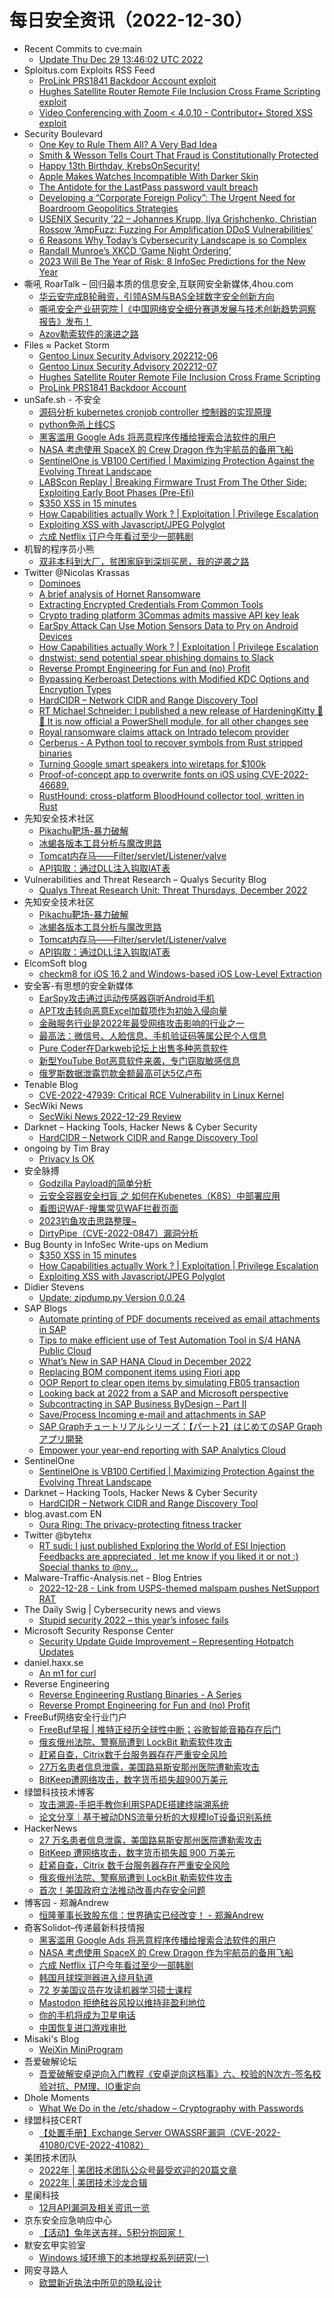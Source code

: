 # 每日安全资讯（2022-12-30）

- Recent Commits to cve:main
  - [Update Thu Dec 29 13:46:02 UTC 2022](https://github.com/trickest/cve/commit/015f41f51c10ade203ca63f31be4c341db6fd25c)
- Sploitus.com Exploits RSS Feed
  - [ProLink PRS1841 Backdoor Account exploit](https://sploitus.com/exploit?id=PACKETSTORM:170342&utm_source=rss&utm_medium=rss)
  - [Hughes Satellite Router Remote File Inclusion Cross Frame Scripting exploit](https://sploitus.com/exploit?id=PACKETSTORM:170343&utm_source=rss&utm_medium=rss)
  - [Video Conferencing with Zoom < 4.0.10 - Contributor+ Stored XSS exploit](https://sploitus.com/exploit?id=WPEX-ID:FAD16C68-9F14-4866-B241-40468FB71494&utm_source=rss&utm_medium=rss)
- Security Boulevard
  - [One Key to Rule Them All? A Very Bad Idea](https://securityboulevard.com/2022/12/one-key-to-rule-them-all-a-very-bad-idea/)
  - [Smith & Wesson Tells Court That Fraud is Constitutionally Protected](https://securityboulevard.com/2022/12/smith-wesson-tells-court-that-fraud-is-constitutionally-protected/)
  - [Happy 13th Birthday, KrebsOnSecurity!](https://securityboulevard.com/2022/12/happy-13th-birthday-krebsonsecurity/)
  - [Apple Makes Watches Incompatible With Darker Skin](https://securityboulevard.com/2022/12/apple-makes-watches-incompatible-with-darker-skin/)
  - [The Antidote for the LastPass password vault breach](https://securityboulevard.com/2022/12/the-antidote-for-the-lastpass-password-vault-breach/)
  - [Developing a “Corporate Foreign Policy”: The Urgent Need for Boardroom Geopolitics Strategies](https://securityboulevard.com/2022/12/developing-a-corporate-foreign-policy-the-urgent-need-for-boardroom-geopolitics-strategies/)
  - [USENIX Security ’22 – Johannes Krupp, Ilya Grishchenko, Christian Rossow ‘AmpFuzz: Fuzzing For Amplification DDoS Vulnerabilities’](https://securityboulevard.com/2022/12/usenix-security-22-johannes-krupp-ilya-grishchenko-christian-rossow-ampfuzz-fuzzing-for-amplification-ddos-vulnerabilities/)
  - [6 Reasons Why Today’s Cybersecurity Landscape is so Complex](https://securityboulevard.com/2022/12/6-reasons-why-todays-cybersecurity-landscape-is-so-complex/)
  - [Randall Munroe’s XKCD ‘Game Night Ordering’](https://securityboulevard.com/2022/12/randall-munroes-xkcd-game-night-ordering/)
  - [2023 Will Be The Year of Risk: 8 InfoSec Predictions for the New Year](https://securityboulevard.com/2022/12/2023-will-be-the-year-of-risk-8-infosec-predictions-for-the-new-year/)
- 嘶吼 RoarTalk – 回归最本质的信息安全,互联网安全新媒体,4hou.com
  - [华云安完成B轮融资，引领ASM与BAS全球数字安全创新方向](https://www.4hou.com/posts/q8vp)
  - [嘶吼安全产业研究院 |《中国网络安全细分赛道发展与技术创新趋势洞察报告》发布！](https://www.4hou.com/posts/pV0V)
  - [Azov勒索软件的演进之路](https://www.4hou.com/posts/VZRz)
- Files ≈ Packet Storm
  - [Gentoo Linux Security Advisory 202212-06](https://packetstormsecurity.com/files/170345/glsa-202212-06.txt)
  - [Gentoo Linux Security Advisory 202212-07](https://packetstormsecurity.com/files/170344/glsa-202212-07.txt)
  - [Hughes Satellite Router Remote File Inclusion Cross Frame Scripting](https://packetstormsecurity.com/files/170343/ZSL-2022-5743.txt)
  - [ProLink PRS1841 Backdoor Account](https://packetstormsecurity.com/files/170342/prolinkprs1841-poc.txt)
- unSafe.sh - 不安全
  - [源码分析 kubernetes cronjob controller 控制器的实现原理](https://buaq.net/go-143123.html)
  - [python免杀上线CS](https://buaq.net/go-143115.html)
  - [黑客滥用 Google Ads 将恶意程序传播给搜索合法软件的用户](https://buaq.net/go-143171.html)
  - [NASA 考虑使用 SpaceX 的 Crew Dragon 作为宇航员的备用飞船](https://buaq.net/go-143173.html)
  - [SentinelOne is VB100 Certified | Maximizing Protection Against the Evolving Threat Landscape](https://buaq.net/go-143060.html)
  - [LABScon Replay | Breaking Firmware Trust From The Other Side: Exploiting Early Boot Phases (Pre-Efi)](https://buaq.net/go-143062.html)
  - [$350 XSS in 15 minutes](https://buaq.net/go-143057.html)
  - [How Capabilities actually Work ? | Exploitation | Privilege Escalation](https://buaq.net/go-143058.html)
  - [Exploiting XSS with Javascript/JPEG Polyglot](https://buaq.net/go-143059.html)
  - [六成 Netflix 订户今年看过至少一部韩剧](https://buaq.net/go-143174.html)
- 机智的程序员小熊
  - [双非本科到大厂，贫困家庭到深圳买房，我的逆袭之路](https://coding3min.com/2180.html)
- Twitter @Nicolas Krassas
  - [Dominoes](https://twitter.com/Dinosn/status/1608515406192328708)
  - [A brief analysis of Hornet Ransomware](https://twitter.com/Dinosn/status/1608515274625658880)
  - [Extracting Encrypted Credentials From Common Tools](https://twitter.com/Dinosn/status/1608515207432704002)
  - [Crypto trading platform 3Commas admits massive API key leak](https://twitter.com/Dinosn/status/1608515177103728642)
  - [EarSpy Attack Can Use Motion Sensors Data to Pry on Android Devices](https://twitter.com/Dinosn/status/1608461511395102720)
  - [How Capabilities actually Work ? | Exploitation | Privilege Escalation](https://twitter.com/Dinosn/status/1608461469359964162)
  - [dnstwist: send potential spear phishing domains to Slack](https://twitter.com/Dinosn/status/1608460612560097280)
  - [Reverse Prompt Engineering for Fun and (no) Profit](https://twitter.com/Dinosn/status/1608433689725374464)
  - [Bypassing Kerberoast Detections with Modified KDC Options and Encryption Types](https://twitter.com/Dinosn/status/1608413099455041537)
  - [HardCIDR – Network CIDR and Range Discovery Tool](https://twitter.com/Dinosn/status/1608378261213675520)
  - [RT Michael Schneider: I published a new release of HardeningKitty 🚀😺 It is now official a PowerShell module, for all other changes see](https://twitter.com/0x6d69636b/status/1608355042234351616)
  - [Royal ransomware claims attack on Intrado telecom provider](https://twitter.com/Dinosn/status/1608346512752271360)
  - [Cerberus - A Python tool to recover symbols from Rust stripped binaries](https://twitter.com/Dinosn/status/1608346395261419521)
  - [Turning Google smart speakers into wiretaps for $100k](https://twitter.com/Dinosn/status/1608346368350867457)
  - [Proof-of-concept app to overwrite fonts on iOS using CVE-2022-46689.](https://twitter.com/Dinosn/status/1608340193555382272)
  - [RustHound: cross-platform BloodHound collector tool, written in Rust](https://twitter.com/Dinosn/status/1608340006455726080)
- 先知安全技术社区
  - [Pikachu靶场-暴力破解](https://xz.aliyun.com/t/11992)
  - [冰蝎各版本工具分析与魔改思路](https://xz.aliyun.com/t/11989)
  - [Tomcat内存马——Filter/servlet/Listener/valve](https://xz.aliyun.com/t/11988)
  - [API钩取：通过DLL注入钩取IAT表](https://xz.aliyun.com/t/11987)
- Vulnerabilities and Threat Research – Qualys Security Blog
  - [Qualys Threat Research Unit: Threat Thursdays, December 2022](https://blog.qualys.com/category/vulnerabilities-threat-research)
- 先知安全技术社区
  - [Pikachu靶场-暴力破解](https://xz.aliyun.com/t/11992)
  - [冰蝎各版本工具分析与魔改思路](https://xz.aliyun.com/t/11989)
  - [Tomcat内存马——Filter/servlet/Listener/valve](https://xz.aliyun.com/t/11988)
  - [API钩取：通过DLL注入钩取IAT表](https://xz.aliyun.com/t/11987)
- ElcomSoft blog
  - [checkm8 for iOS 16.2 and Windows-based iOS Low-Level Extraction](https://blog.elcomsoft.com/2022/12/checkm8-for-ios-16-2-and-windows-based-ios-low-level-extraction/)
- 安全客-有思想的安全新媒体
  - [EarSpy攻击通过运动传感器窃听Android手机](https://www.anquanke.com/post/id/284794)
  - [APT攻击转向恶意Excel加载项作为初始入侵向量](https://www.anquanke.com/post/id/284790)
  - [金融服务行业是2022年最受网络攻击影响的行业之一](https://www.anquanke.com/post/id/284787)
  - [最高法：微信号、人脸信息、手机验证码等属公民个人信息](https://www.anquanke.com/post/id/284785)
  - [Pure Coder在Darkweb论坛上出售多种恶意软件](https://www.anquanke.com/post/id/284782)
  - [新型YouTube Bot恶意软件来袭，专门窃取敏感信息](https://www.anquanke.com/post/id/284778)
  - [俄罗斯数据泄露罚款金额最高可达5亿卢布](https://www.anquanke.com/post/id/284770)
- Tenable Blog
  - [CVE-2022-47939: Critical RCE Vulnerability in Linux Kernel](https://www.tenable.com/blog/cve-2022-47939-critical-rce-vulnerability-in-linux-kernel)
- SecWiki News
  - [SecWiki News 2022-12-29 Review](http://www.sec-wiki.com/?2022-12-29)
- Darknet – Hacking Tools, Hacker News & Cyber Security
  - [HardCIDR – Network CIDR and Range Discovery Tool](https://www.darknet.org.uk/2022/12/hardcidr-network-cidr-and-range-discovery-tool/)
- ongoing by Tim Bray
  - [Privacy Is OK](https://www.tbray.org/ongoing/When/202x/2022/12/29/Privacy-is-OK)
- 安全脉搏
  - [Godzilla Payload的简单分析](https://www.secpulse.com/archives/194369.html)
  - [云安全容器安全扫盲 之 如何在Kubenetes（K8S）中部署应用](https://www.secpulse.com/archives/194329.html)
  - [看图识WAF-搜集常见WAF拦截页面](https://www.secpulse.com/archives/194302.html)
  - [2023钓鱼攻击思路整理~](https://www.secpulse.com/archives/194290.html)
  - [DirtyPipe（CVE-2022-0847）漏洞分析](https://www.secpulse.com/archives/194277.html)
- Bug Bounty in InfoSec Write-ups on Medium
  - [$350 XSS in 15 minutes](https://infosecwriteups.com/350-xss-in-15-minutes-dcb74ad93d5f?source=rss----7b722bfd1b8d--bug_bounty)
  - [How Capabilities actually Work ? | Exploitation | Privilege Escalation](https://infosecwriteups.com/how-capabilities-actually-work-exploitation-privilege-escalation-536afee917ad?source=rss----7b722bfd1b8d--bug_bounty)
  - [Exploiting XSS with Javascript/JPEG Polyglot](https://infosecwriteups.com/exploiting-xss-with-javascript-jpeg-polyglot-4cff06f8201a?source=rss----7b722bfd1b8d--bug_bounty)
- Didier Stevens
  - [Update: zipdump.py Version 0.0.24](https://blog.didierstevens.com/2022/12/29/update-zipdump-py-version-0-0-24/)
- SAP Blogs
  - [Automate printing of PDF documents received as email attachments in SAP](https://blogs.sap.com/2022/12/29/automate-printing-of-pdf-documents-received-as-email-attachments-in-sap/)
  - [Tips to make efficient use of Test Automation Tool in S/4 HANA Public Cloud](https://blogs.sap.com/2022/12/29/tips-to-make-efficient-use-of-test-automation-tool-in-s-4-hana-public-cloud/)
  - [What’s New in SAP HANA Cloud in December 2022](https://blogs.sap.com/2022/12/29/whats-new-in-sap-hana-cloud-in-december-2022/)
  - [Replacing BOM component items using Fiori app](https://blogs.sap.com/2022/12/29/replacing-bom-items-using-fiori-app/)
  - [OOP Report to clear open items by simulating FB05 transaction](https://blogs.sap.com/2022/12/29/oop-report-to-clear-open-items-by-simulating-fb05-transaction/)
  - [Looking back at 2022 from a SAP and Microsoft perspective](https://blogs.sap.com/2022/12/29/looking-back-at-2022-from-a-sap-and-microsoft-perspective/)
  - [Subcontracting in SAP Business  ByDesign – Part II](https://blogs.sap.com/2022/12/29/subcontracting-in-sap-business-bydesign-part-ii/)
  - [Save/Process Incoming e-mail and attachments in SAP](https://blogs.sap.com/2022/12/29/save-incoming-e-mail-attachments-in-sap-and-auto-print-on-printer/)
  - [SAP Graphチュートリアルシリーズ：【パート2】はじめてのSAP Graphアプリ開発](https://blogs.sap.com/2022/12/29/part-2-hello-graph-write-your-first-sap-graph-application-ja/)
  - [Empower your year-end reporting with SAP Analytics Cloud](https://blogs.sap.com/2022/12/29/empower-your-year-end-reporting-with-sap-analytics-cloud/)
- SentinelOne
  - [SentinelOne is VB100 Certified | Maximizing Protection Against the Evolving Threat Landscape](https://www.sentinelone.com/blog/sentinelone-is-vb100-certified-maximizing-protection-against-the-evolving-threat-landscape/)
- Darknet – Hacking Tools, Hacker News & Cyber Security
  - [HardCIDR – Network CIDR and Range Discovery Tool](https://www.darknet.org.uk/2022/12/hardcidr-network-cidr-and-range-discovery-tool/)
- blog.avast.com EN
  - [Oura Ring: The privacy-protecting fitness tracker](https://blog.avast.com/what-does-oura-ring-track-avast)
- Twitter @bytehx
  - [RT sudi: I just published Exploring the World of ESI Injection Feedbacks are appreciated , let me know if you liked it or not :) Special thanks to @ny...](https://twitter.com/sudhanshur705/status/1608399840068919297)
- Malware-Traffic-Analysis.net - Blog Entries
  - [2022-12-28 - Link from USPS-themed malspam pushes NetSupport RAT](https://www.malware-traffic-analysis.net/2022/12/28/index.html)
- The Daily Swig | Cybersecurity news and views
  - [Stupid security 2022 – this year’s infosec fails](https://portswigger.net/daily-swig/stupid-security-2022-this-years-infosec-fails)
- Microsoft Security Response Center
  - [Security Update Guide Improvement – Representing Hotpatch Updates](https://msrc-blog.microsoft.com/2022/12/29/security-update-guide-improvement-representing-hotpatch-updates/)
- daniel.haxx.se
  - [An m1 for curl](https://daniel.haxx.se/blog/2022/12/30/an-m1-for-curl/)
- Reverse Engineering
  - [Reverse Engineering Rustlang Binaries - A Series](https://www.reddit.com/r/ReverseEngineering/comments/zyapdo/reverse_engineering_rustlang_binaries_a_series/)
  - [Reverse Prompt Engineering for Fun and (no) Profit](https://www.reddit.com/r/ReverseEngineering/comments/zy1b9u/reverse_prompt_engineering_for_fun_and_no_profit/)
- FreeBuf网络安全行业门户
  - [FreeBuf早报 | 推特正经历全球性中断；谷歌智能音箱存在后门](https://www.freebuf.com/news/353885.html)
  - [俄亥俄州法院、警察局遭到 LockBit 勒索软件攻击](https://www.freebuf.com/news/353816.html)
  - [赶紧自查，Citrix数千台服务器存在严重安全风险](https://www.freebuf.com/news/353804.html)
  - [27万名患者信息泄露，美国路易斯安那州医院遭勒索攻击](https://www.freebuf.com/news/353798.html)
  - [BitKeep遭网络攻击，数字货币损失超900万美元](https://www.freebuf.com/news/353792.html)
- 绿盟科技技术博客
  - [攻击溯源-手把手教你利用SPADE搭建终端溯系统](http://blog.nsfocus.net/spade/)
  - [论文分享｜基于被动DNS流量分析的大规模IoT设备识别系统](http://blog.nsfocus.net/dns/)
- HackerNews
  - [27 万名患者信息泄露，美国路易斯安那州医院遭勒索攻击](https://hackernews.cc/archives/42964)
  - [BitKeep 遭网络攻击，数字货币损失超 900 万美元](https://hackernews.cc/archives/42961)
  - [赶紧自查，Citrix 数千台服务器存在严重安全风险](https://hackernews.cc/archives/42955)
  - [俄亥俄州法院、警察局遭到 LockBit 勒索软件攻击](https://hackernews.cc/archives/42952)
  - [首次！美国政府立法推动改善内存安全问题](https://hackernews.cc/archives/42949)
- 博客园 - 郑瀚Andrew
  - [恒隆董事长致股东信：世界确实已经改变！ - 郑瀚Andrew](https://www.cnblogs.com/LittleHann/p/17010305.html)
- 奇客Solidot–传递最新科技情报
  - [黑客滥用 Google Ads 将恶意程序传播给搜索合法软件的用户](https://www.solidot.org/story?sid=73770)
  - [NASA 考虑使用 SpaceX 的 Crew Dragon 作为宇航员的备用飞船](https://www.solidot.org/story?sid=73769)
  - [六成 Netflix 订户今年看过至少一部韩剧](https://www.solidot.org/story?sid=73768)
  - [韩国月球探测器进入绕月轨道](https://www.solidot.org/story?sid=73767)
  - [72 岁美国议员在攻读机器学习硕士课程](https://www.solidot.org/story?sid=73766)
  - [Mastodon 拒绝硅谷风投以维持非盈利地位](https://www.solidot.org/story?sid=73765)
  - [你的手机将成为卫星电话](https://www.solidot.org/story?sid=73764)
  - [中国恢复进口游戏审批](https://www.solidot.org/story?sid=73763)
- Misaki's Blog
  - [WeiXin MiniProgram](https://misakikata.github.io/2022/12/WeiXin-MiniProgram/)
- 吾爱破解论坛
  - [吾爱破解安卓逆向入门教程《安卓逆向这档事》六、校验的N次方-签名校验对抗、PM理、IO重定向](https://mp.weixin.qq.com/s?__biz=MjM5Mjc3MDM2Mw==&mid=2651138693&idx=1&sn=a09896ce9c1aa5e7194600ff7ca011e9&chksm=bd50bad18a2733c7c536438f5181eb3d73a57c0349e010fda23d7973cb0ebf272f15b82be56a&scene=58&subscene=0#rd)
- Dhole Moments
  - [What We Do in the /etc/shadow – Cryptography with Passwords](https://soatok.blog/2022/12/29/what-we-do-in-the-etc-shadow-cryptography-with-passwords/)
- 绿盟科技CERT
  - [【处置手册】Exchange Server OWASSRF漏洞（CVE-2022-41080/CVE-2022-41082）](https://mp.weixin.qq.com/s?__biz=Mzk0MjE3ODkxNg==&mid=2247487943&idx=1&sn=e8915ac33599559dbea5d2a06abcd9f6&chksm=c2c646ccf5b1cfda90e2c0fbc3ffce4505f0c14ce5ef6d24c8c107bd6c3f0358c1b553be687c&scene=58&subscene=0#rd)
- 美团技术团队
  - [2022年 | 美团技术团队公众号最受欢迎的20篇文章](https://mp.weixin.qq.com/s?__biz=MjM5NjQ5MTI5OA==&mid=2651772327&idx=1&sn=cc6cbef2dbbc2e34f575a27fa8deb687&chksm=bd120cea8a6585fc843b88121aff5f95b91206844586958908b09b5c3b8c660a2889fc70a85c&scene=58&subscene=0#rd)
  - [2022年 | 美团技术沙龙合辑](https://mp.weixin.qq.com/s?__biz=MjM5NjQ5MTI5OA==&mid=2651772327&idx=2&sn=95978f4431259eb71580e723997bbbcc&chksm=bd120cea8a6585fc3548a78f0e720e1ee2c4d3ba1e658cf9182d3e8609239f68bf64a57c56e5&scene=58&subscene=0#rd)
- 星阑科技
  - [12月API漏洞及相关资讯一览](https://mp.weixin.qq.com/s?__biz=Mzg5NjEyMjA5OQ==&mid=2247496812&idx=1&sn=a471fd83df5ea6c4d53cc2e86c2cdff4&chksm=c00759f0f770d0e64fc60f3c677050aa7c623003aff223bb6b57abf9f48aef23082347ffb2bc&scene=58&subscene=0#rd)
- 京东安全应急响应中心
  - [【活动】兔年送吉祥，5积分抱回家！](https://mp.weixin.qq.com/s?__biz=MjM5OTk2MTMxOQ==&mid=2727835301&idx=1&sn=88e0ced462987711ca6b1275a1a60d10&chksm=8050a12db727283b579c5e69017c11ed7108a61c46112064d9548464f402116df25a8fa543ba&scene=58&subscene=0#rd)
- 默安玄甲实验室
  - [Windows 域环境下的本地提权系列研究(一)](https://mp.weixin.qq.com/s?__biz=MzkzNjI2MzgzOA==&mid=2247485148&idx=1&sn=fa5b955d4bd9cff1c8e5235cf2165f3b&chksm=c2a02f2df5d7a63b3de6d3ccf13481d9c70aa93b0ec2cee7c1c7c445e629c692189e7d265184&scene=58&subscene=0#rd)
- 网安寻路人
  - [欧盟新近执法中所见的隐私设计](https://mp.weixin.qq.com/s?__biz=MzIxODM0NDU4MQ==&mid=2247497616&idx=1&sn=ffd1ade3e2af53cfc90edbaa72ef1f29&chksm=97e94a7aa09ec36ca0bc5d3e8d1f7a8880af481fde381b9e9d8e7444c6ce8bf97642f3f87dbc&scene=58&subscene=0#rd)
